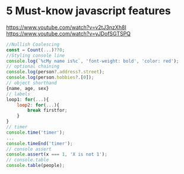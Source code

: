 # 5 Must-know javascript features
https://www.youtube.com/watch?v=v2tJ3nzXh8I
https://www.youtube.com/watch?v=yJDofSGTSPQ
```javascript
//Nullish Coalescing
const = Count(...)??0;
//Styling console line
console.log(`%cMy name is%c`, 'font-weight: bold', 'color: red');
// optional chaining
console.log(person?.address?.street);
console.log(person.hobbies?.[0]);
// object shorthand
{name, age, sex}
// labels
loop1: for(...){
    loop2: for(...){
        break firstfor;
    }
}
// timer
console.time('timer');
...
console.timeEnd('timer');
// console assert
console.assert(x === 1, 'X is not 1');
// console.table
console.table(people);
```

